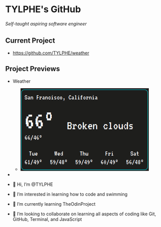 # TYLPHE's GitHub
###### Self-taught aspiring software engineer

## Current Project
- https://github.com/TYLPHE/weather

## Project Previews
 - Weather
   - ![](https://github.com/TYLPHE/TYLPHE/blob/main/readmeAssets/weather.gif)
 - 

- 👋 Hi, I’m @TYLPHE
- 👀 I’m interested in learning how to code and swimming
- 🌱 I’m currently learning TheOdinProject
- 💞️ I’m looking to collaborate on learning all aspects of coding like Git, GitHub, Terminal, and JavaScript
